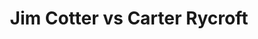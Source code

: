 ---
title: Jim Cotter vs Carter Rycroft
player1:
  name: Cotter, Jim
  percent: 78
  wins: 2
  losses: 4
player2:
  name: Rycroft, Carter
  percent: 86
  wins: 4
  losses: 2
games:
- player1:
    team: BC
    position: Fourth
    percent: 75
    win: 0
    loss: 1
  player2:
    team: AB
    position: Second
    percent: 92
    win: 1
    loss: 0
  event: Brier
  year: 2012
  draw: Round Robin(2)
  score: BC 5 - AB 9
- player1:
    team: BC
    position: Fourth
    percent: 76
    win: 1
    loss: 0
  player2:
    team: AB
    position: Second
    percent: 74
    win: 0
    loss: 1
  event: Brier
  year: 2014
  draw: Round Robin(1)
  score: BC 7 - AB 6
- player1:
    team: BC
    position: Fourth
    percent: 86
    win: 1
    loss: 0
  player2:
    team: AB
    position: Second
    percent: 81
    win: 0
    loss: 1
  event: Brier
  year: 2014
  draw: Page 1-2(18)
  score: AB 5 - BC 9
- player1:
    team: BC
    position: Fourth
    percent: 82
    win: 0
    loss: 1
  player2:
    team: AB
    position: Second
    percent: 96
    win: 1
    loss: 0
  event: Brier
  year: 2014
  draw: Final(22)
  score: BC 5 - AB 10
- player1:
    team: BC
    position: Fourth
    percent: 76
    win: 0
    loss: 1
  player2:
    team: CA
    position: Second
    percent: 89
    win: 1
    loss: 0
  event: Brier
  year: 2015
  draw: Round Robin(11)
  score: CA 8 - BC 7
- player1:
    team: BC
    position: Fourth
    percent: 74
    win: 0
    loss: 1
  player2:
    team: CA
    position: Second
    percent: 85
    win: 1
    loss: 0
  event: Brier
  year: 2016
  draw: Round Robin(9)
  score: BC 4 - CA 8
- player1:
    team: RYA
    position: Fourth
    percent: 90
    win: 1
    loss: 0
  player2:
    team: MAR
    position: Second
    percent: 93
    win: 0
    loss: 1
  event: Trials (Men)
  year: 2005
  draw: Round Robin(4)
  score: RYA 9 - MAR 5
- player1:
    team: MOR
    position: Fourth
    percent: 93
    win: 1
    loss: 0
  player2:
    team: KOE
    position: Second
    percent: 86
    win: 0
    loss: 1
  event: Trials (Men)
  year: 2013
  draw: Round Robin(4)
  score: MOR 6 - KOE 4
---